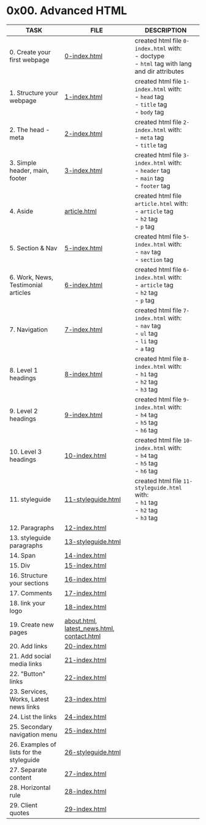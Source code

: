 # 0x00. Advanced HTML

| TASK                                   | FILE                                                                                         | DESCRIPTION                                                                                            |
|----------------------------------------|----------------------------------------------------------------------------------------------|--------------------------------------------------------------------------------------------------------|
| 0. Create your first webpage           | [0-index.html](0-index.html)                                                                 | created html file `0-index.html` with:<br> - doctype<br> - `html` tag with lang and dir attributes<br> |
| 1. Structure your webpage              | [1-index.html](1-index.html)                                                                 | created html file `1-index.html` with:<br> - `head` tag<br> - `title` tag<br> - `body` tag<br>         |
| 2. The head - meta                     | [2-index.html](2-index.html)                                                                 | created html file `2-index.html` with:<br> - `meta` tag<br> - `title` tag<br>                          |
| 3. Simple header, main, footer         | [3-index.html](3-index.html)                                                                 | created html file `3-index.html` with:<br> - `header` tag<br> - `main` tag<br> - `footer` tag<br>      |
| 4. Aside                               | [article.html](article.html)                                                                 | created html file `article.html` with:<br> - `article` tag<br> - `h2` tag<br> - `p` tag<br>            |
| 5. Section & Nav                       | [5-index.html](5-index.html)                                                                 | created html file `5-index.html` with:<br> - `nav` tag<br> - `section` tag<br>                         |
| 6. Work, News, Testimonial articles    | [6-index.html](6-index.html)                                                                 | created html file `6-index.html` with:<br> - `article` tag<br> - `h2` tag<br> - `p` tag<br>            |
| 7. Navigation                          | [7-index.html](7-index.html)                                                                 | created html file `7-index.html` with:<br> - `nav` tag<br> - `ul` tag<br> - `li` tag<br> - `a` tag<br> |
| 8. Level 1 headings                    | [8-index.html](8-index.html)                                                                 | created html file `8-index.html` with:<br> - `h1` tag<br> - `h2` tag<br> - `h3` tag<br>                |
| 9. Level 2 headings                    | [9-index.html](9-index.html)                                                                 | created html file `9-index.html` with:<br> - `h4` tag<br> - `h5` tag<br> - `h6` tag<br>                |
| 10. Level 3 headings                   | [10-index.html](10-index.html)                                                               | created html file `10-index.html` with:<br> - `h4` tag<br> - `h5` tag<br> - `h6` tag<br>               |
| 11. styleguide                         | [11-styleguide.html](11-styleguide.html)                                                     | created html file `11-styleguide.html` with:<br> - `h1` tag<br> - `h2` tag<br> - `h3` tag<br>          |
| 12. Paragraphs                         | [12-index.html](12-index.html)                                                               |                                                                                                        |
| 13. styleguide paragraphs              | [13-styleguide.html](13-styleguide.html)                                                     |                                                                                                        |
| 14. Span                               | [14-index.html](14-index.html)                                                               |                                                                                                        |
| 15. Div                                | [15-index.html](15-index.html)                                                               |                                                                                                        |
| 16. Structure your sections            | [16-index.html](16-index.html)                                                               |                                                                                                        |
| 17. Comments                           | [17-index.html](17-index.html)                                                               |                                                                                                        |
| 18. link your logo                     | [18-index.html](18-index.html)                                                               |                                                                                                        |
| 19. Create new pages                   | [about.html](about.html), [latest_news.html](latest_news.html), [contact.html](contact.html) |                                                                                                        |
| 20. Add links                          | [20-index.html](20-index.html)                                                               |                                                                                                        |
| 21. Add social media links             | [21-index.html](21-index.html)                                                               |                                                                                                        |
| 22. "Button" links                     | [22-index.html](22-index.html)                                                               |                                                                                                        |
| 23. Services, Works, Latest news links | [23-index.html](23-index.html)                                                               |                                                                                                        |
| 24. List the links                     | [24-index.html](24-index.html)                                                               |                                                                                                        |
| 25. Secondary navigation menu          | [25-index.html](25-index.html)                                                               |                                                                                                        |
| 26. Examples of lists for the styleguide | [26-styleguide.html](26-styleguide.html)                                                     |                                                                                                        |
| 27. Separate content                   | [27-index.html](27-index.html)                                                               |                                                                                                        |
| 28. Horizontal rule                    | [28-index.html](28-index.html)                                                               |                                                                                                        |
| 29. Client quotes                      | [29-index.html](29-index.html)                                                               |                                                                                                        |
